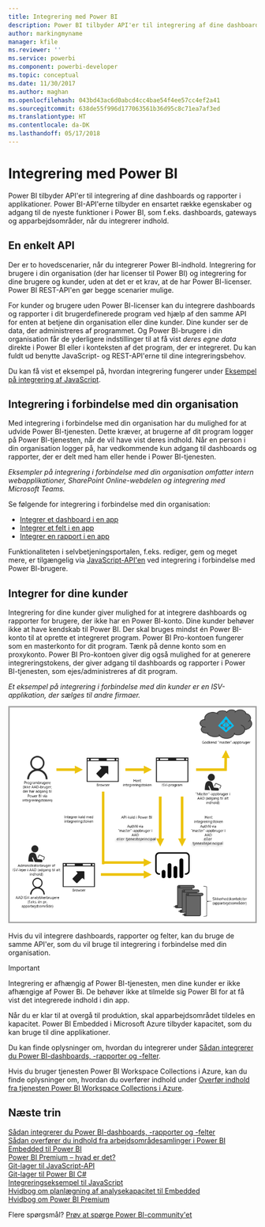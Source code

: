```yaml
---
title: Integrering med Power BI
description: Power BI tilbyder API'er til integrering af dine dashboards og rapporter i applikationer.
author: markingmyname
manager: kfile
ms.reviewer: ''
ms.service: powerbi
ms.component: powerbi-developer
ms.topic: conceptual
ms.date: 11/30/2017
ms.author: maghan
ms.openlocfilehash: 043bd43ac6d0abcd4cc4bae54f4ee57cc4ef2a41
ms.sourcegitcommit: 638de55f996d177063561b36d95c8c71ea7af3ed
ms.translationtype: HT
ms.contentlocale: da-DK
ms.lasthandoff: 05/17/2018
---
```

# <a name="embedding-with-power-bi"></a>Integrering med Power BI
Power BI tilbyder API'er til integrering af dine dashboards og rapporter i applikationer. Power BI-API'erne tilbyder en ensartet række egenskaber og adgang til de nyeste funktioner i Power BI, som f.eks. dashboards, gateways og apparbejdsområder, når du integrerer indhold.

## <a name="a-single-api"></a>En enkelt API
Der er to hovedscenarier, når du integrerer Power BI-indhold.  Integrering for brugere i din organisation (der har licenser til Power BI) og integrering for dine brugere og kunder, uden at det er et krav, at de har Power BI-licenser. Power BI REST-API'en gør begge scenarier mulige. 

For kunder og brugere uden Power BI-licenser kan du integrere dashboards og rapporter i dit brugerdefinerede program ved hjælp af den samme API for enten at betjene din organisation eller dine kunder. Dine kunder ser de data, der administreres af programmet. Og Power BI-brugere i din organisation får de yderligere indstillinger til at få vist *deres egne data* direkte i Power BI eller i konteksten af det program, der er integreret. Du kan fuldt ud benytte JavaScript- og REST-API'erne til dine integreringsbehov.

Du kan få vist et eksempel på, hvordan integrering fungerer under [Eksempel på integrering af JavaScript](https://microsoft.github.io/PowerBI-JavaScript/demo/).

## <a name="embedding-for-your-organization"></a>Integrering i forbindelse med din organisation
Med integrering i forbindelse med din organisation har du mulighed for at udvide Power BI-tjenesten. Dette kræver, at brugerne af dit program logger på Power BI-tjenesten, når de vil have vist deres indhold. Når en person i din organisation logger på, har vedkommende kun adgang til dashboards og rapporter, der er delt med ham eller hende i Power BI-tjenesten. 

*Eksempler på integrering i forbindelse med din organisation omfatter intern webapplikationer, SharePoint Online-webdelen og integrering med Microsoft Teams.*

Se følgende for integrering i forbindelse med din organisation:

* [Integrer et dashboard i en app](integrate-dashboard.md)
* [Integrer et felt i en app](integrate-tile.md)
* [Integrer en rapport i en app](integrate-report.md)

Funktionaliteten i selvbetjeningsportalen, f.eks. rediger, gem og meget mere, er tilgængelig via [JavaScript-API'en](https://github.com/Microsoft/PowerBI-JavaScript) ved integrering i forbindelse med Power BI-brugere.

## <a name="embedding-for-your-customers"></a>Integrer for dine kunder
Integrering for dine kunder giver mulighed for at integrere dashboards og rapporter for brugere, der ikke har en Power BI-konto. Dine kunder behøver ikke at have kendskab til Power BI. Der skal bruges mindst én Power BI-konto til at oprette et integreret program. Power BI Pro-kontoen fungerer som en masterkonto for dit program. Tænk på denne konto som en proxykonto. Power BI Pro-kontoen giver dig også mulighed for at generere integreringstokens, der giver adgang til dashboards og rapporter i Power BI-tjenesten, som ejes/administreres af dit program. 

*Et eksempel på integrering i forbindelse med din kunder er en ISV-applikation, der sælges til andre firmaer.*

![Integreringsflow for integrering i forbindelse med dine kunder](media/embedding/powerbi-embed-flow.png)

Hvis du vil integrere dashboards, rapporter og felter, kan du bruge de samme API'er, som du vil bruge til integrering i forbindelse med din organisation.

> [!IMPORTANT]
> Integrering er afhængig af Power BI-tjenesten, men dine kunder er ikke afhængige af Power Bi. De behøver ikke at tilmelde sig Power BI for at få vist det integrerede indhold i din app.
> 
> 

Når du er klar til at overgå til produktion, skal apparbejdsområdet tildeles en kapacitet. Power BI Embedded i Microsoft Azure tilbyder kapacitet, som du kan bruge til dine applikationer.

Du kan finde oplysninger om, hvordan du integrerer under [Sådan integrerer du Power BI-dashboards, -rapporter og -felter](embedding-content.md).

Hvis du bruger tjenesten Power BI Workspace Collections i Azure, kan du finde oplysninger om, hvordan du overfører indhold under [Overfør indhold fra tjenesten Power BI Workspace Collections i Azure](migrate-from-powerbi-embedded.md).

## <a name="next-steps"></a>Næste trin
[Sådan integrerer du Power BI-dashboards, -rapporter og -felter](embedding-content.md)  
[Sådan overfører du indhold fra arbejdsområdesamlinger i Power BI Embedded til Power BI](migrate-from-powerbi-embedded.md)  
[Power BI Premium – hvad er det?](../service-premium.md)  
[Git-lager til JavaScript-API](https://github.com/Microsoft/PowerBI-JavaScript)  
[Git-lager til Power BI C#](https://github.com/Microsoft/PowerBI-CSharp)  
[Integreringseksempel til JavaScript](https://microsoft.github.io/PowerBI-JavaScript/demo/)  
[Hvidbog om planlægning af analysekapacitet til Embedded](https://aka.ms/pbiewhitepaper)  
[Hvidbog om Power BI Premium](https://aka.ms/pbipremiumwhitepaper)  

Flere spørgsmål? [Prøv at spørge Power BI-community'et](http://community.powerbi.com/)

